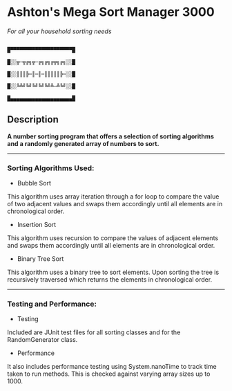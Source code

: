 # Ashton's Mega Sort Manager 3000
*For all your household sorting needs*

                                                      █▀▀▀▀▀▀▀▀▀▀▀▀▀▀▀▀▀▀▀▀█
                                                      █░░╦─╦╔╗╦─╔╗╔╗╔╦╗╔╗░░█
                                                      █░░║║║╠─║─║─║║║║║╠─░░█
                                                      █░░╚╩╝╚╝╚╝╚╝╚╝╩─╩╚╝░░█
                                                      █▄▄▄▄▄▄▄▄▄▄▄▄▄▄▄▄▄▄▄▄█
                
<h2>Description</h2>

**A number sorting program that offers a selection of sorting algorithms and a randomly generated array of numbers to sort.**

---

<h3>Sorting Algorithms Used:</h3>

- Bubble Sort

This algorithm uses array iteration through a for loop to compare the value of two adjacent values and swaps them accordingly until all elements are in chronological order.

- Insertion Sort

This algorithm uses recursion to compare the values of adjacent elements and swaps them accordingly until all elements are in chronological order.

- Binary Tree Sort

This algorithm uses a binary tree to sort elements. Upon sorting the tree is recursively traversed which returns the elements in chronological order.

---

<h3>Testing and Performance:</h3>

- Testing

Included are JUnit test files for all sorting classes and for the RandomGenerator class.

- Performance

It also includes performance testing using System.nanoTime to track time taken to run methods. This is checked against varying array sizes up to 1000.
